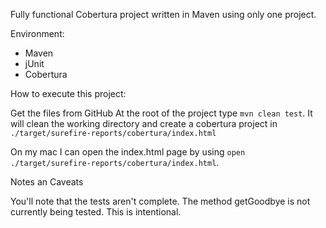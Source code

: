 Fully functional Cobertura project written in Maven using only one project.

Environment:

* Maven
* jUnit
* Cobertura


How to execute this project:

Get the files from GitHub
At the root of the project type `mvn clean test`. It will clean the working directory
and create a cobertura project in `./target/surefire-reports/cobertura/index.html`

On my mac I can open the index.html page by using `open ./target/surefire-reports/cobertura/index.html`.

Notes an Caveats

You'll note that the tests aren't complete. The method getGoodbye is not currently being tested. This is intentional.
  
